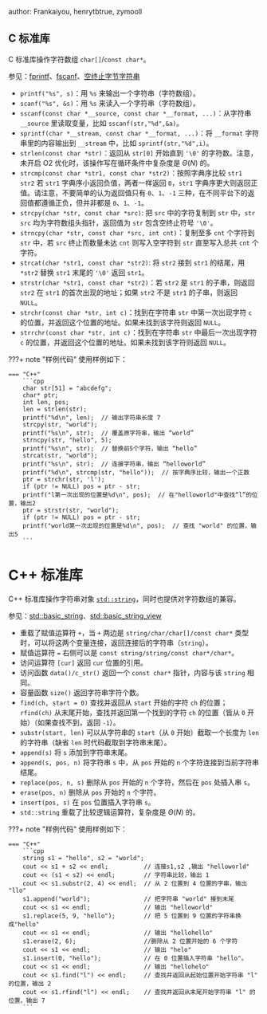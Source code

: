 author: Frankaiyou, henrytbtrue, zymooll

## C 标准库

C 标准库操作字符数组 `char[]`/`const char*`。

参见：[fprintf](https://zh.cppreference.com/w/c/io/fprintf)、[fscanf](https://zh.cppreference.com/w/c/io/fscanf)、[空终止字节字符串](https://zh.cppreference.com/w/c/string/byte)

-   `printf("%s", s)`：用 `%s` 来输出一个字符串（字符数组）。
-   `scanf("%s", &s)`：用 `%s` 来读入一个字符串（字符数组）。
-   `sscanf(const char *__source, const char *__format, ...)`：从字符串 `__source` 里读取变量，比如 `sscanf(str,"%d",&a)`。
-   `sprintf(char *__stream, const char *__format, ...)`：将 `__format` 字符串里的内容输出到 `__stream` 中，比如 `sprintf(str,"%d",i)`。
-   `strlen(const char *str)`：返回从 `str[0]` 开始直到 `'\0'` 的字符数。注意，未开启 O2 优化时，该操作写在循环条件中复杂度是 $\Theta(N)$ 的。
-   `strcmp(const char *str1, const char *str2)`：按照字典序比较 `str1 str2` 若 `str1` 字典序小返回负值，两者一样返回 `0`，`str1` 字典序更大则返回正值。请注意，不要简单的认为返回值只有 `0`、`1`、`-1` 三种，在不同平台下的返回值都遵循正负，但并非都是 `0`、`1`、`-1`。
-   `strcpy(char *str, const char *src)`: 把 `src` 中的字符复制到 `str` 中，`str`  `src` 均为字符数组头指针，返回值为 `str` 包含空终止符号 `'\0'`。
-   `strncpy(char *str, const char *src, int cnt)`：复制至多 `cnt` 个字符到 `str` 中，若 `src` 终止而数量未达 `cnt` 则写入空字符到 `str` 直至写入总共 `cnt` 个字符。
-   `strcat(char *str1, const char *str2)`: 将 `str2` 接到 `str1` 的结尾，用 `*str2` 替换 `str1` 末尾的 `'\0'` 返回 `str1`。
-   `strstr(char *str1, const char *str2)`：若 `str2` 是 `str1` 的子串，则返回 `str2` 在 `str1` 的首次出现的地址；如果 `str2` 不是 `str1` 的子串，则返回 `NULL`。
-   `strchr(const char *str, int c)`：找到在字符串 `str` 中第一次出现字符 `c` 的位置，并返回这个位置的地址。如果未找到该字符则返回 `NULL`。
-   `strrchr(const char *str, int c)`：找到在字符串 `str` 中最后一次出现字符 `c` 的位置，并返回这个位置的地址。如果未找到该字符则返回 `NULL`。

???+ note "样例代码"
    使用样例如下：
    
    === "C++"
        ```cpp
        char str[51] = "abcdefg";
        char* ptr;
        int len, pos;
        len = strlen(str);
        printf("%d\n", len);  // 输出字符串长度 7
        strcpy(str, "world");
        printf("%s\n", str);  // 覆盖原字符串，输出 “world”
        strncpy(str, "hello", 5);
        printf("%s\n", str);  // 替换前5个字符，输出 “hello”
        strcat(str, "world");
        printf("%s\n", str);  // 连接字符串，输出 “helloworld”
        printf("%d\n", strcmp(str, "hello"));  // 按字典序比较，输出一个正数
        ptr = strchr(str, 'l');
        if (ptr != NULL) pos = ptr - str;
        printf("l第一次出现的位置是%d\n", pos);  // 在"helloworld"中查找“l”的位置，输出2
        ptr = strstr(str, "world");
        if (ptr != NULL) pos = ptr - str;
        printf("world第一次出现的位置是%d\n", pos);  // 查找 "world" 的位置，输出5
        ```

# C++ 标准库

C++ 标准库操作字符串对象 [`std::string`](../lang/csl/string.md)，同时也提供对字符数组的兼容。

参见：[std::basic\_string](https://zh.cppreference.com/w/cpp/string/basic_string)、[std::basic\_string\_view](https://zh.cppreference.com/w/cpp/string/basic_string_view)

-   重载了赋值运算符 `+`，当 `+` 两边是 `string/char/char[]/const char*` 类型时，可以将这两个变量连接，返回连接后的字符串（`string`）。
-   赋值运算符 `=` 右侧可以是 `const string/string/const char*/char*`。
-   访问运算符 `[cur]` 返回 `cur` 位置的引用。
-   访问函数 `data()/c_str()` 返回一个 `const char*` 指针，内容与该 `string` 相同。
-   容量函数 `size()` 返回字符串字符个数。
-   `find(ch, start = 0)` 查找并返回从 `start` 开始的字符 `ch` 的位置；`rfind(ch)` 从末尾开始，查找并返回第一个找到的字符 `ch` 的位置（皆从 `0` 开始）（如果查找不到，返回 `-1`）。
-   `substr(start, len)` 可以从字符串的 `start`（从 `0` 开始）截取一个长度为 `len` 的字符串（缺省 `len` 时代码截取到字符串末尾）。
-   `append(s)` 将 `s` 添加到字符串末尾。
-   `append(s, pos, n)` 将字符串 `s` 中，从 `pos` 开始的 `n` 个字符连接到当前字符串结尾。
-   `replace(pos, n, s)` 删除从 `pos` 开始的 `n` 个字符，然后在 `pos` 处插入串 `s`。
-   `erase(pos, n)` 删除从 `pos` 开始的 `n` 个字符。
-   `insert(pos, s)` 在 `pos` 位置插入字符串 `s`。
-   `std::string` 重载了比较逻辑运算符，复杂度是 $\Theta(N)$ 的。

???+ note "样例代码"
    使用样例如下：
    
    === "C++"
        ```cpp
        string s1 = "hello", s2 = "world";
        cout << s1 + s2 << endl;          // 连接s1,s2 ,输出 "helloworld"
        cout << (s1 < s2) << endl;        // 字符串比较，输出 1
        cout << s1.substr(2, 4) << endl;  // 从 2 位置到 4 位置的字串，输出 "llo"
        s1.append("world");               // 把字符串 "world" 接到末尾
        cout << s1 << endl;               // 输出 "helloworld"
        s1.replace(5, 9, "hello");        // 把 5 位置到 9 位置的字符串换成"hello" 
        cout << s1 << endl;               // 输出 "hellohello"
        s1.erase(2, 6);                   //删除从 2 位置开始的 6 个字符
        cout << s1 << endl;               // 输出 "helo"
        s1.insert(0, "hello");            // 在 0 位置插入字符串 "hello"。
        cout << s1 << endl;               // 输出 "hellohelo"
        cout << s1.find("l") << endl;     // 查找并返回从起始位置开始字符串 "l" 的位置，输出 2
        cout << s1.rfind("l") << endl;    // 查找并返回从末尾开始字符串 "l" 的位置，输出 7
        ```
